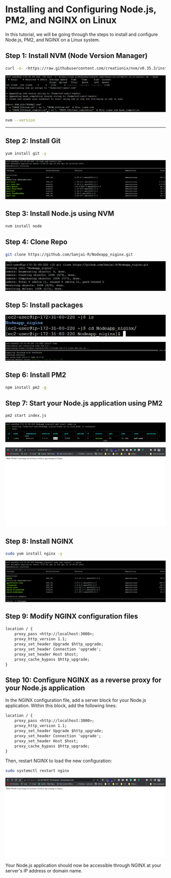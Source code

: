 # Installing and Configuring Node.js, PM2, and NGINX on Linux

In this tutorial, we will be going through the steps to install and configure Node.js, PM2, and NGINX on a Linux system.

## Step 1: Install NVM (Node Version Manager)

```bash
curl -o- <https://raw.githubusercontent.com/creationix/nvm/v0.35.3/install.sh> | bash
```

![Untitled](Assets/Untitled.png)

```bash
nvm --version
```

---

## Step 2: Install Git

```bash
yum install git -y
```

![Untitled](Assets/Untitled%201.png)

## Step 3: Install Node.js using NVM

```bash
nvm install node
```

## Step 4: Clone Repo

```bash
git clone https://github.com/Sanjai-R/Nodeapp_niginx.git
```

![Untitled](Assets/Untitled%202.png)

## Step 5: Install packages

![Untitled](Assets/Untitled%203.png)

![Untitled](Assets/Untitled%204.png)

## Step 6: Install PM2

```bash
npm install pm2 -g
```

## Step 7: Start your Node.js application using PM2

```bash
pm2 start index.js
```

![Untitled](Assets/Untitled%205.png)

![Untitled](Assets/Untitled%206.png)

## Step 8: Install NGINX

```bash
sudo yum install nginx -y

```

![Untitled](Assets/Untitled%207.png)

## Step 9: Modify NGINX configuration files

```
location / {
    proxy_pass <http://localhost:3000>;
    proxy_http_version 1.1;
    proxy_set_header Upgrade $http_upgrade;
    proxy_set_header Connection 'upgrade';
    proxy_set_header Host $host;
    proxy_cache_bypass $http_upgrade;
}

```

## Step 10: Configure NGINX as a reverse proxy for your Node.js application

In the NGINX configuration file, add a server block for your Node.js application. Within this block, add the following lines:

```
location / {
    proxy_pass <http://localhost:3000>;
    proxy_http_version 1.1;
    proxy_set_header Upgrade $http_upgrade;
    proxy_set_header Connection 'upgrade';
    proxy_set_header Host $host;
    proxy_cache_bypass $http_upgrade;
}

```

Then, restart NGINX to load the new configuration:

```bash
sudo systemctl restart nginx
```

![Untitled](Assets/Untitled%208.png)

Your Node.js application should now be accessible through NGINX at your server's IP address or domain name.